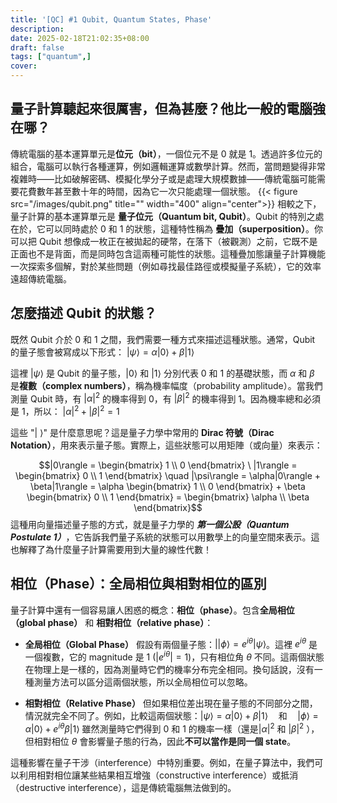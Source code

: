 ```yaml
---
title: '[QC] #1 Qubit, Quantum States, Phase'
description:
date: 2025-02-18T21:02:35+08:00
draft: false
tags: ["quantum",]
cover:
---
```

## 量子計算聽起來很厲害，但為甚麼？他比一般的電腦強在哪？

傳統電腦的基本運算單元是**位元（bit）**，一個位元不是 0 就是 1。透過許多位元的組合，電腦可以執行各種運算，例如邏輯運算或數學計算。然而，當問題變得非常複雜時——比如破解密碼、模擬化學分子或是處理大規模數據——傳統電腦可能需要花費數年甚至數十年的時間，因為它一次只能處理一個狀態。
 {{< figure src="/images/qubit.png" title="" width="400" align="center">}}
相較之下，量子計算的基本運算單元是 **量子位元（Quantum bit, Qubit）**。Qubit 的特別之處在於，它可以同時處於 0 和 1 的狀態，這種特性稱為 **疊加（superposition）**。你可以把 Qubit 想像成一枚正在被拋起的硬幣，在落下（被觀測）之前，它既不是正面也不是背面，而是同時包含這兩種可能性的狀態。這種疊加態讓量子計算機能一次探索多個解，對於某些問題（例如尋找最佳路徑或模擬量子系統），它的效率遠超傳統電腦。

## 怎麼描述 Qubit 的狀態？

既然 Qubit 介於 0 和 1 之間，我們需要一種方式來描述這種狀態。通常，Qubit 的量子態會被寫成以下形式：
$|\psi\rangle = \alpha|0\rangle + \beta|1\rangle$

這裡 $|\psi\rangle$ 是 Qubit 的量子態，$|0\rangle$ 和 $|1\rangle$ 分別代表 0 和 1 的基礎狀態，而 $\alpha$ 和 $\beta$ 是**複數（complex numbers）**，稱為機率幅度（probability amplitude）。當我們測量 Qubit 時，有 $|\alpha|^2$ 的機率得到 0，有 $|\beta|^2$ 的機率得到 1。因為機率總和必須是 1，所以： $|\alpha|^2+|\beta|^2=1$

這些 "$| \ \rangle$" 是什麼意思呢？這是量子力學中常用的 **Dirac 符號（Dirac Notation）**，用來表示量子態。實際上，這些狀態可以用矩陣（或向量）來表示：

$$|0\rangle = \begin{bmatrix} 1 \\ 0 \end{bmatrix} \ |1\rangle = \begin{bmatrix} 0 \\ 1 \end{bmatrix} \quad |\psi\rangle = \alpha|0\rangle + \beta|1\rangle = \alpha \begin{bmatrix} 1 \\ 0 \end{bmatrix} + \beta \begin{bmatrix} 0 \\ 1 \end{bmatrix} = \begin{bmatrix} \alpha \\ \beta \end{bmatrix}$$
這種用向量描述量子態的方式，就是量子力學的 ***第一個公設（Quantum Postulate 1）***，它告訴我們量子系統的狀態可以用數學上的向量空間來表示。這也解釋了為什麼量子計算需要用到大量的線性代數！

## 相位（Phase）：全局相位與相對相位的區別

量子計算中還有一個容易讓人困惑的概念：**相位（phase）**。包含**全局相位（global phase）** 和 **相對相位（relative phase）**：

- **全局相位（Global Phase）**
假設有兩個量子態：$| |\phi \rangle =e^{i\theta}|\psi\rangle$。這裡 $e^{i\theta}$ 是一個複數，它的 magnitude 是 1  ($|e^{i\theta}| = 1$)，只有相位角 $\theta$ 不同。這兩個狀態在物理上是一樣的，因為測量時它們的機率分布完全相同。換句話說，沒有一種測量方法可以區分這兩個狀態，所以全局相位可以忽略。

- **相對相位（Relative Phase）**
但如果相位差出現在量子態的不同部分之間，情況就完全不同了。例如，比較這兩個狀態：$|\psi\rangle = \alpha|0\rangle + \beta|1\rangle \quad \text{和} \quad |\phi\rangle = \alpha|0\rangle + e^{i\theta}\beta|1\rangle$
雖然測量時它們得到 0 和 1 的機率一樣（還是$|\alpha|^2$ 和 $|\beta|^2$ ），但相對相位 $\theta$ 會影響量子態的行為，因此**不可以當作是同一個 state**。

這種影響在量子干涉（interference）中特別重要。例如，在量子算法中，我們可以利用相對相位讓某些結果相互增強（constructive interference）或抵消（destructive interference），這是傳統電腦無法做到的。

